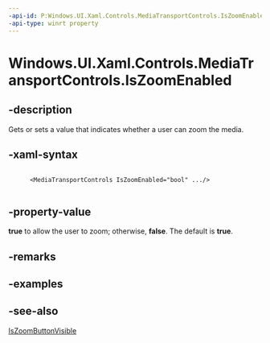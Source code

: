 ```yaml
---
-api-id: P:Windows.UI.Xaml.Controls.MediaTransportControls.IsZoomEnabled
-api-type: winrt property
---
```


<!-- Property syntax
public bool IsZoomEnabled { get;  set; }
-->

# Windows.UI.Xaml.Controls.MediaTransportControls.IsZoomEnabled

## -description
Gets or sets a value that indicates whether a user can zoom the media.


## -xaml-syntax
```xaml

      <MediaTransportControls IsZoomEnabled="bool" .../>
    
```


## -property-value
**true** to allow the user to zoom; otherwise, **false**. The default is **true**.

## -remarks

## -examples

## -see-also
[IsZoomButtonVisible](mediatransportcontrols_iszoombuttonvisible.md)
